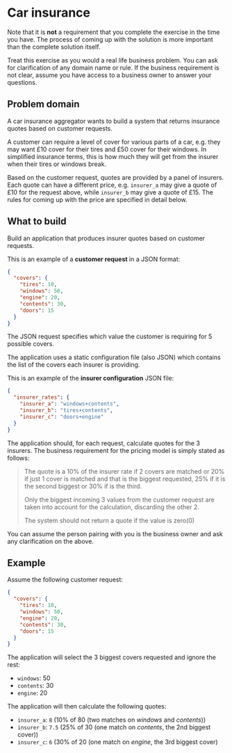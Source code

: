 # Car insurance

Note that it is **not** a requirement that you complete the exercise in the time you have. The process of coming up with the solution is more important than the complete solution itself.

Treat this exercise as you would a real life business problem. You can ask for clarification of any domain name or rule. If the business requirement is not clear, assume you have access to a business owner to answer your questions.

## Problem domain

A car insurance aggregator wants to build a system that returns insurance quotes based on customer requests.

A customer can require a level of cover for various parts of a car, e.g. they may want £10 cover for their tires and £50 cover for their windows. In simplified insurance terms, this is how much they will get from the insurer when their tires or windows break.

Based on the customer request, quotes are provided by a panel of insurers. Each quote can have a different price, e.g. `insurer_a` may give a quote of £10 for the request above, while `insurer_b` may give a quote of £15. The rules for coming up with the price are specified in detail below.

## What to build

Build an application that produces insurer quotes based on customer requests.

This is an example of a **customer request** in a JSON format:

```json
{
  "covers": {
    "tires": 10,
    "windows": 50,
    "engine": 20,
    "contents": 30,
    "doors": 15
  }
}
```

The JSON request specifies which value the customer is requiring for 5 possible covers.

The application uses a static configuration file (also JSON) which contains the list of the covers each insurer is providing.

This is an example of the **insurer configuration** JSON file:

```json
{
  "insurer_rates": {
    "insurer_a": "windows+contents",
    "insurer_b": "tires+contents",
    "insurer_c": "doors+engine"
  }
}
```

The application should, for each request, calculate quotes for the 3 insurers. The business requirement for the pricing model is simply stated as follows:

> The quote is a 10% of the insurer rate if 2 covers are matched or 20% if just 1 cover is matched and that is the biggest requested, 25% if it is the second biggest or 30% if is the third.
>
> Only the biggest incoming 3 values from the customer request are taken into account for the calculation, discarding the other 2.
>
> The system should not return a quote if the value is zero(0)

You can assume the person pairing with you is the business owner and ask any clarification on the above.

## Example

Assume the following customer request:

```json
{
  "covers": {
    "tires": 10,
    "windows": 50,
    "engine": 20,
    "contents": 30,
    "doors": 15
  }
}
```

The application will select the 3 biggest covers requested and ignore the rest:

* `windows`: 50
* `contents`: 30
* `engine`: 20

The application will then calculate the following quotes:

* `insurer_a`: `8`     (10% of 80 (two matches on *windows* and *contents*))
* `insurer_b`: `7.5`   (25% of 30 (one match on *contents*, the 2nd biggest cover))
* `insurer_c`: `6`     (30% of 20 (one match on *engine*, the 3rd biggest cover)

